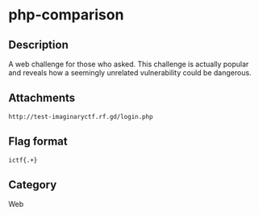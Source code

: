 # php-comparison

## Description

A web challenge for those who asked. This challenge is actually popular and reveals how a seemingly unrelated vulnerability could be dangerous.

## Attachments

`http://test-imaginaryctf.rf.gd/login.php`  

## Flag format

`ictf{.+}`

## Category

Web
